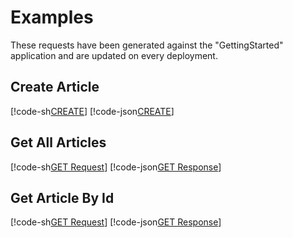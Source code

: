 # Examples

These requests have been generated against the "GettingStarted" application and are updated on every deployment.

## Create Article

[!code-sh[CREATE](000-CREATE_Article.sh)]
[!code-json[CREATE](CREATE_Article-Response.json)]


## Get All Articles

[!code-sh[GET Request](001-GET_Articles.sh)]
[!code-json[GET Response](GET_Articles-Response.json)]

## Get Article By Id

[!code-sh[GET Request](002-GET_Article.sh)]
[!code-json[GET Response](GET_Article-Response.json)]